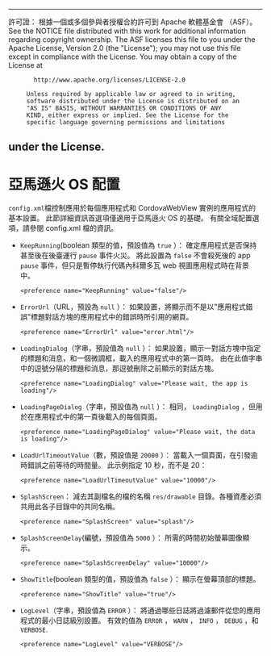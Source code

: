 * * *

許可證： 根據一個或多個參與者授權合約許可到 Apache 軟體基金會 （ASF）。 See the NOTICE file distributed with this work for additional information regarding copyright ownership. The ASF licenses this file to you under the Apache License, Version 2.0 (the "License"); you may not use this file except in compliance with the License. You may obtain a copy of the License at

           http://www.apache.org/licenses/LICENSE-2.0
    
         Unless required by applicable law or agreed to in writing,
         software distributed under the License is distributed on an
         "AS IS" BASIS, WITHOUT WARRANTIES OR CONDITIONS OF ANY
         KIND, either express or implied. See the License for the
         specific language governing permissions and limitations
    

## under the License.

# 亞馬遜火 OS 配置

`config.xml`檔控制應用於每個應用程式和 CordovaWebView 實例的應用程式的基本設置。 此節詳細資訊首選項僅適用于亞馬遜火 OS 的基礎。 有關全域配置選項，請參閱 config.xml 檔的資訊。

*   `KeepRunning`(boolean 類型的值，預設值為 `true` ）： 確定應用程式是否保持甚至後在後臺運行 `pause` 事件火災。 將此設置為 `false` 不會殺死後的 app `pause` 事件，但只是暫停執行代碼內科爾多瓦 web 視圖應用程式時在背景中。
    
        <preference name="KeepRunning" value="false"/>
        

*   `ErrorUrl`（URL，預設為 `null` ）： 如果設置，將顯示而不是以"應用程式錯誤"標題對話方塊的應用程式中的錯誤時所引用的網頁。
    
        <preference name="ErrorUrl" value="error.html"/>
        

*   `LoadingDialog`（字串，預設值為 `null` ）： 如果設置，顯示一對話方塊中指定的標題和消息，和一個微調框，載入的應用程式中的第一頁時。 由在此值字串中的逗號分隔的標題和消息，那逗號刪除之前顯示的對話方塊。
    
        <preference name="LoadingDialog" value="Please wait, the app is loading"/>
        

*   `LoadingPageDialog`（字串，預設值為 `null` ）： 相同， `LoadingDialog` ，但用於在應用程式中的第一頁後載入的每個頁面。
    
        <preference name="LoadingPageDialog" value="Please wait, the data is loading"/>
        

*   `LoadUrlTimeoutValue`（數，預設值是 `20000` ）： 當載入一個頁面，在引發逾時錯誤之前等待的時間量。 此示例指定 10 秒，而不是 20：
    
        <preference name="LoadUrlTimeoutValue" value="10000"/>
        

*   `SplashScreen`： 減去其副檔名的檔的名稱 `res/drawable` 目錄。各種資產必須共用此各子目錄中的共同名稱。
    
        <preference name="SplashScreen" value="splash"/>
        

*   `SplashScreenDelay`(編號，預設值為 `5000` ）： 所需的時間初始螢幕圖像顯示。
    
        <preference name="SplashScreenDelay" value="10000"/>
        

*   `ShowTitle`(boolean 類型的值，預設值為 `false` ）： 顯示在螢幕頂部的標題。
    
        <preference name="ShowTitle" value="true"/>
        

*   `LogLevel`（字串，預設值為 `ERROR` ）： 將通過哪些日誌將過濾郵件從您的應用程式的最小日誌級別設置。 有效的值為 `ERROR` ， `WARN` ， `INFO` ， `DEBUG` ，和`VERBOSE`.
    
        <preference name="LogLevel" value="VERBOSE"/>